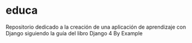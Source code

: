 # educa
Repositorio dedicado a la creación de una aplicación de aprendizaje con Django siguiendo la guía del libro Django 4 By Example
